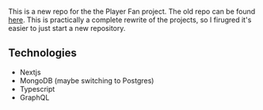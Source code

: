This is a new repo for the the Player Fan project. The old repo can be found [here](https://github.com/slinden2/player-follower). This is practically a complete rewrite of the projects, so I firugred it's easier to just start a new repository.

## Technologies

- Nextjs
- MongoDB (maybe switching to Postgres)
- Typescript
- GraphQL
